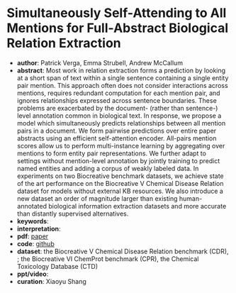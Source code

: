 # Simultaneously Self-Attending to All Mentions for Full-Abstract Biological Relation Extraction
* **author**: Patrick Verga, Emma Strubell, Andrew McCallum
* **abstract**: Most work in relation extraction forms a prediction by looking at a short span of text within a single sentence containing a single entity pair mention. This approach often does not consider interactions across mentions, requires redundant computation for each mention pair, and ignores relationships expressed across sentence boundaries. These problems are exacerbated by the document- (rather than sentence-) level annotation common in biological text. In response, we propose a model which simultaneously predicts relationships between all mention pairs in a document. We form pairwise predictions over entire paper abstracts using an efficient self-attention encoder. All-pairs mention scores allow us to perform multi-instance learning by aggregating over mentions to form entity pair representations. We further adapt to settings without mention-level annotation by jointly training to predict named entities and adding a corpus of weakly labeled data. In experiments on two Biocreative benchmark datasets, we achieve state of the art performance on the Biocreative V Chemical Disease Relation dataset for models without external KB resources. We also introduce a new dataset an order of magnitude larger than existing human-annotated biological information extraction datasets and more accurate than distantly supervised alternatives.
* **keywords**: 
* **interpretation**: 
* **pdf**: [paper](https://www.aclweb.org/anthology/N18-1080.pdf)
* **code**: [github](https://github.com/patverga/bran)
* **dataset**: the Biocreative V Chemical Disease Relation benchmark (CDR), ; the Biocreative VI ChemProt benchmark (CPR), the Chemical Toxicology Database (CTD)
* **ppt/video**: 
* **curation**: Xiaoyu Shang
